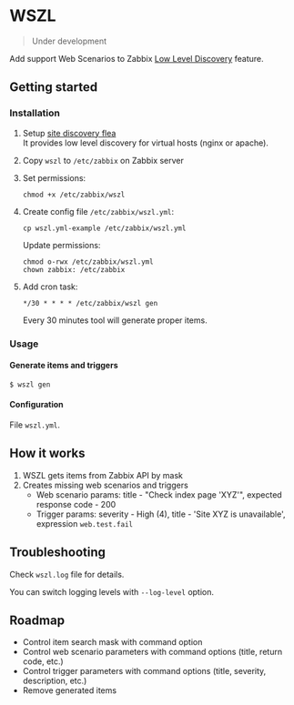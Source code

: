 # WSZL

> Under development

Add support Web Scenarios to 
Zabbix [Low Level Discovery](https://www.zabbix.com/documentation/current/manual/discovery/low_level_discovery) feature.

## Getting started

### Installation

1. Setup [site discovery flea](https://github.com/lebe-dev/site-discovery-flea)  
   It provides low level discovery for virtual hosts (nginx or apache).
2. Copy `wszl` to `/etc/zabbix` on Zabbix server
3. Set permissions:
    ```shell script
    chmod +x /etc/zabbix/wszl
    ```
4. Create config file `/etc/zabbix/wszl.yml`:
    ```shell script
    cp wszl.yml-example /etc/zabbix/wszl.yml
    ```
   
    Update permissions:
    ```shell script
    chmod o-rwx /etc/zabbix/wszl.yml
    chown zabbix: /etc/zabbix
    ```
    
5. Add cron task:
    ```
    */30 * * * * /etc/zabbix/wszl gen
    ```   
    Every 30 minutes tool will generate proper items.

### Usage

#### Generate items and triggers

```
$ wszl gen
```

#### Configuration

File `wszl.yml`.

## How it works

1. WSZL gets items from Zabbix API by mask
2. Creates missing web scenarios and triggers
    - Web scenario params: title - "Check index page 'XYZ'", expected response code - 200
    - Trigger params: severity - High (4), title - 'Site XYZ is unavailable', expression `web.test.fail`  

## Troubleshooting

Check `wszl.log` file for details.

You can switch logging levels with `--log-level` option.

## Roadmap

- Control item search mask with command option
- Control web scenario parameters with command options (title, return code, etc.)
- Control trigger parameters with command options (title, severity, description, etc.)
- Remove generated items
